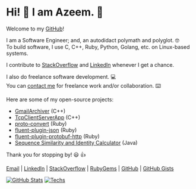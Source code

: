 # Hi! 👋 I am Azeem. 🙂

Welcome to my [GitHub](https://github.com/iamAzeem)!

I am a Software Engineer; and, an autodidact polymath and polyglot. 🤓  
To build software, I use C, C++, Ruby, Python, Golang, etc. on Linux-based systems.  

I contribute to
[StackOverflow](https://stackoverflow.com/users/7670262/azeem?tab=profile) and
[LinkedIn](https://www.linkedin.com/in/az33msajid/) whenever I get a chance.

I also do freelance software development. 💻  
You can [contact me](mailto:azeem.sajid@gmail.com) for freelance work and/or
collaboration. ⌨️

Here are some of my open-source projects:

- [GmailArchiver](https://github.com/iamAzeem/GmailArchiver) (C++)
- [TcpClientServerApp](https://github.com/iamAzeem/TcpClientServerApp) (C++)
- [proto-convert](https://github.com/iamAzeem/proto-convert) (Ruby)
- [fluent-plugin-json](https://github.com/iamAzeem/fluent-plugin-json) (Ruby)
- [fluent-plugin-protobuf-http](https://github.com/iamAzeem/fluent-plugin-protobuf-http) (Ruby)
- [Sequence Similarity and Identity Calculator](https://github.com/iamAzeem/ssic) (Java)

Thank you for stopping by! 😃 👍

[Email](mailto:azeem.sajid@gmail.com) |
[LinkedIn](https://www.linkedin.com/in/az33msajid) |
[StackOverflow](https://stackoverflow.com/users/7670262/azeem) |
[RubyGems](https://rubygems.org/profiles/iamAzeem) |
[GitHub](https://github.com/iamAzeem) |
[GitHub Gists](https://gist.github.com/iamAzeem)

[![GitHub Stats](https://github-readme-stats.vercel.app/api?username=iamAzeem&theme=algolia&show_icons=true&count_private=true)](https://github.com/iamAzeem/)
[![Techs](https://github-readme-stats.vercel.app/api/top-langs/?username=iamAzeem&theme=algolia&langs_count=10&layout=compact&hide_title=true)](https://github.com/iamAzeem/)
